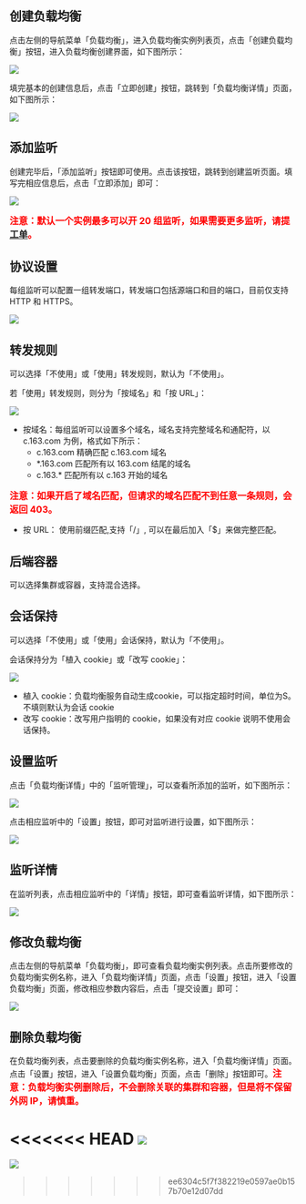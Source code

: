 ## 创建负载均衡

点击左侧的导航菜单「负载均衡」，进入负载均衡实例列表页，点击「创建负载均衡」按钮，进入负载均衡创建界面，如下图所示：

![]( ./image/创建负载均衡_创建负载均衡.png)

填完基本的创建信息后，点击「立即创建」按钮，跳转到「负载均衡详情」页面，如下图所示：

![](./image/创建负载均衡_负载均衡详情.png)

## 添加监听

创建完毕后，「添加监听」按钮即可使用。点击该按钮，跳转到创建监听页面。填写完相应信息后，点击「立即添加」即可：

![](./image/创建负载均衡_添加监听.png)

<font color=#FF0000 size=3>**注意：默认一个实例最多可以开 20 组监听，如果需要更多监听，请提 [工单][4]。**</font>

## 协议设置

每组监听可以配置一组转发端口，转发端口包括源端口和目的端口，目前仅支持 HTTP 和 HTTPS。

![](./image/创建负载均衡_协议设置.png)

## 转发规则

可以选择「不使用」或「使用」转发规则，默认为「不使用」。

若「使用」转发规则，则分为「按域名」和「按 URL」：

![](./image/创建负载均衡_协议设置.png)

 * 按域名：每组监听可以设置多个域名，域名支持完整域名和通配符，以 c.163.com 为例，格式如下所示：
	* c.163.com 精确匹配 c.163.com 域名
	* *.163.com 匹配所有以 163.com 结尾的域名
	* c.163.* 匹配所有以 c.163 开始的域名
	
<font color=#FF0000 size=3>**注意：如果开启了域名匹配，但请求的域名匹配不到任意一条规则，会返回 403。**</font>
* 按 URL： 使用前缀匹配,支持「/」, 可以在最后加入「$」来做完整匹配。
## 后端容器
可以选择集群或容器，支持混合选择。
## 会话保持
可以选择「不使用」或「使用」会话保持，默认为「不使用」。

会话保持分为「植入 cookie」或「改写 cookie」：

![](./image/创建负载均衡_会话保持.png)

* 植入 cookie：负载均衡服务自动生成cookie，可以指定超时时间，单位为S。不填则默认为会话 cookie
* 改写 cookie：改写用户指明的 cookie，如果没有对应 cookie 说明不使用会话保持。
## 设置监听
点击「负载均衡详情」中的「监听管理」，可以查看所添加的监听，如下图所示：

![](./image/创建负载均衡_监听列表.png)

点击相应监听中的「设置」按钮，即可对监听进行设置，如下图所示：

![](./image/创建负载均衡_设置监听.png)

## 监听详情
在监听列表，点击相应监听中的「详情」按钮，即可查看监听详情，如下图所示：

![](./image/创建负载均衡_监听详情.png)

## 修改负载均衡
点击左侧的导航菜单「负载均衡」，即可查看负载均衡实例列表。点击所要修改的负载均衡实例名称，进入「负载均衡详情」页面，点击「设置」按钮，进入「设置负载均衡」页面，修改相应参数内容后，点击「提交设置」即可：

![](./image/创建负载均衡_设置负载均衡.png)

## 删除负载均衡
在负载均衡列表，点击要删除的负载均衡实例名称，进入「负载均衡详情」页面。点击「设置」按钮，进入「设置负载均衡」页面，点击「删除」按钮即可。<font color=#FF0000 size=3>**注意：负载均衡实例删除后，不会删除关联的集群和容器，但是将不保留外网 IP，请慎重。**</font>

<<<<<<< HEAD
![](./image/创建负载均衡_删除负载均衡.png)
=======
![](/image/创建负载均衡_删除负载均衡.png)


  [1]: ./images/%E5%88%9B%E5%BB%BA%E8%B4%9F%E8%BD%BD%E5%9D%87%E8%A1%A1_%E5%88%9B%E5%BB%BA%E8%B4%9F%E8%BD%BD%E5%9D%87%E8%A1%A1.png "创建负载均衡_创建负载均衡.png"
  [2]: ./images/%E5%88%9B%E5%BB%BA%E8%B4%9F%E8%BD%BD%E5%9D%87%E8%A1%A1_%E8%B4%9F%E8%BD%BD%E5%9D%87%E8%A1%A1%E8%AF%A6%E6%83%85.png "创建负载均衡_负载均衡详情.png"
  [3]: ./images/%E5%88%9B%E5%BB%BA%E8%B4%9F%E8%BD%BD%E5%9D%87%E8%A1%A1_%E6%B7%BB%E5%8A%A0%E7%9B%91%E5%90%AC.png "创建负载均衡_添加监听.png"
  [4]: https://c.163.com/wiki/index.php?title=%E8%81%94%E7%B3%BB%E6%88%91%E4%BB%AC#.E5.B7.A5.E5.8D.95
  [5]: ./images/%E5%88%9B%E5%BB%BA%E8%B4%9F%E8%BD%BD%E5%9D%87%E8%A1%A1_%E5%8D%8F%E8%AE%AE%E8%AE%BE%E7%BD%AE.png "创建负载均衡_协议设置.png"
  [6]: ./images/%E5%88%9B%E5%BB%BA%E8%B4%9F%E8%BD%BD%E5%9D%87%E8%A1%A1_%E8%BD%AC%E5%8F%91%E8%A7%84%E5%88%99.png "创建负载均衡_转发规则.png"
  [7]: ./images/%E5%88%9B%E5%BB%BA%E8%B4%9F%E8%BD%BD%E5%9D%87%E8%A1%A1_%E4%BC%9A%E8%AF%9D%E4%BF%9D%E6%8C%81.png "创建负载均衡_会话保持.png"
  [8]: ./images/%E5%88%9B%E5%BB%BA%E8%B4%9F%E8%BD%BD%E5%9D%87%E8%A1%A1_%E7%9B%91%E5%90%AC%E5%88%97%E8%A1%A8.png "创建负载均衡_监听列表.png"
  [9]: ./images/%E5%88%9B%E5%BB%BA%E8%B4%9F%E8%BD%BD%E5%9D%87%E8%A1%A1_%E8%AE%BE%E7%BD%AE%E7%9B%91%E5%90%AC.png "创建负载均衡_设置监听.png"
  [10]: ./images/%E5%88%9B%E5%BB%BA%E8%B4%9F%E8%BD%BD%E5%9D%87%E8%A1%A1_%E7%9B%91%E5%90%AC%E8%AF%A6%E6%83%85.png "创建负载均衡_监听详情.png"
  [11]: ./images/%E5%88%9B%E5%BB%BA%E8%B4%9F%E8%BD%BD%E5%9D%87%E8%A1%A1_%E8%AE%BE%E7%BD%AE%E8%B4%9F%E8%BD%BD%E5%9D%87%E8%A1%A1.png "创建负载均衡_设置负载均衡.png"
  [12]: ./images/%E5%88%9B%E5%BB%BA%E8%B4%9F%E8%BD%BD%E5%9D%87%E8%A1%A1_%E5%88%A0%E9%99%A4%E8%B4%9F%E8%BD%BD%E5%9D%87%E8%A1%A1.png "创建负载均衡_删除负载均衡.png"
>>>>>>> ee6304c5f7f382219e0597ae0b157b70e12d07dd
